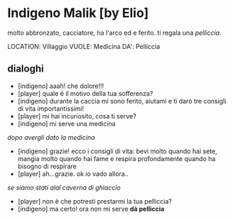 # Indigeno Malik [by Elio]

molto abbronzato, cacciatore, ha l'arco ed e ferito. ti regala una _pelliccia_.

LOCATION: Villaggio
VUOLE: Medicina
DA': Pelliccia

## dialoghi

-   [indigeno] aaah! che dolore!!!
-   [player] quale è il motivo della tua sofferenza?
-   [indigeno] durante la caccia mi sono ferito, aiutami e ti darò tre consigli di vita importantissimi!
-   [player] mi hai incuriosito, cosa ti serve?
-   [indigeno] mi serve una medicina

_dopo avergli dato la medicina_

-   [indigeno] grazie! ecco i consigli di vita: bevi molto quando hai sete, mangia molto quando hai fame e respira profondamente quando ha bisogno di respirare
-   [player] ah...grazie.
    ok io vado allora..

_se siamo stati alal caverna di ghiaccio_

-   [player] non è che potresti prestarmi la tua pelliccia?
-   [indigeno] ma certo! ora non mi serve
    **dà pelliccia**
